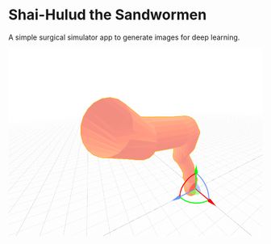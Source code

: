# Shai-Hulud the Sandwormen

A simple surgical simulator app to generate images for deep learning.

![Example generated surface](/images/WormSurface.png "Example surface")


